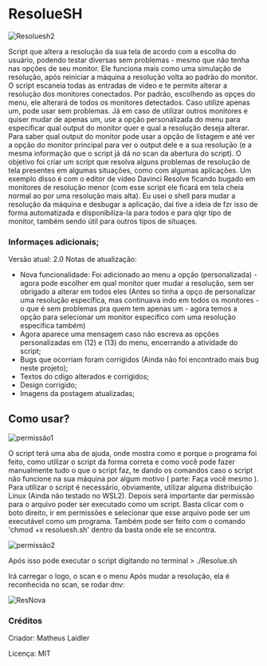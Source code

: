 # ResolueSH
![Resoluesh2](https://user-images.githubusercontent.com/76860503/113950887-c815a280-97e8-11eb-8c2d-32be11751ddc.png)

 Script que altera a resolução da sua tela de acordo com a escolha do usuário, podendo testar diversas sem problemas - mesmo que não tenha nas opções de seu monitor. 
 Ele funciona mais como uma simulação de resolução, após reiniciar a máquina a resolução volta ao padrão do monitor. 
 O script escaneia todas as entradas de video e te permite alterar a resolução dos monitores conectados. Por padrão, escolhendo as opçes do menu, ele alterará de todos os monitores detectados. Caso utilize apenas um, pode usar sem problemas. Já em caso de utilizar outros monitores e quiser mudar de apenas um, use a opção personalizada do menu para especificar qual output do monitor quer e qual a resolução deseja alterar. Para saber qual output do monitor pode usar a opção de listagem e até ver a opção do monitor principal para ver o output dele e a sua resolução (e a mesma informação que o script já dá no scan da abertura do script).
 O objetivo foi criar um script que resolva alguns problemas de resolução de tela presentes em algumas situações, como com algumas aplicações. Um exemplo disso é com o editor de vídeo Davinci Resolve ficando bugado em monitores de resolução menor (com esse script ele ficará em tela cheia normal ao por uma resolução mais alta). 
 Eu usei o shell para mudar a resolução da máquina e desbugar a aplicação, daí tive a ideia de fzr isso de forma automatizada e disponibiliza-la para todos e para qlqr tipo de monitor, também sendo útil para outros tipos de situaçes.
 
 
### Informaçes adicionais; 
Versão atual: 2.0
  Notas de atualização:
  - Nova funcionalidade: Foi adicionado ao menu a opção (personalizada) - agora pode escolher em qual monitor quer mudar a resolução, sem ser obrigado a alterar em todos eles (Antes so tinha a opço de personalizar uma resolução específica, mas continuava indo em todos os monitores - o que é sem problemas pra quem tem apenas um - agora temos a opção para selecionar um monitor específico com uma resolução específica também)
  - Agora aparece uma mensagem caso não escreva as opções personalizadas em (12) e (13) do menu, encerrando a atividade do script;
  - Bugs que ocorriam foram corrigidos (Ainda não foi encontrado mais bug neste projeto);
  - Textos do cdigo alterados e corrigidos;
  - Design corrigido;
  - Imagens da postagem atualizadas;
 
## Como usar?
![permissão1](https://user-images.githubusercontent.com/76860503/113920112-c208cd00-97ba-11eb-9ea4-aee0342a3c30.png)
 
 O script terá uma aba de ajuda, onde mostra como e porque o programa foi feito, como utilizar o script da forma correta e como você pode fazer manualmente tudo o que o script faz, te dando os comandos caso o script não funcione na sua máquina por algum motivo ( parte: Faça você mesmo ).
 Para utilizar o script é necessário, obviamente, utilizar alguma distribuição Linux (Ainda não testado no WSL2). 
 Depois será importante dar permissão para o arquivo poder ser executado como um script. Basta clicar com o boto direito, ir em permissões e selecionar que esse arquivo pode ser um executável como um programa. Também pode ser feito com o comando 'chmod +x resoluesh.sh' dentro da basta onde ele se encontra.

![permissão2](https://user-images.githubusercontent.com/76860503/113920464-317ebc80-97bb-11eb-84cb-aee1f503b0bf.png)
 
 Após isso pode executar o script digitando no terminal > ./Resolue.sh
 
 Irá carregar o logo, o scan e o menu
Após mudar a resolução, ela é reconhecida no scan, se rodar dnv:

![ResNova](https://user-images.githubusercontent.com/76860503/113951505-10819000-97ea-11eb-8562-613005f925bb.png)


### Créditos
Criador: Matheus Laidler 

Licença: MIT 
